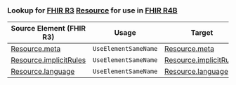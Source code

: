 ### Lookup for [FHIR R3](https://hl7.org/fhir/STU3/) [Resource](https://hl7.org/fhir/STU3/Resource.html) for use in [FHIR R4B](https://hl7.org/fhir/R4B/)

| Source Element (FHIR R3) | Usage | Target |
| -------------- | ----- | ------ |
| [Resource.meta](https://hl7.org/fhir/STU3/Resource.html#resource) | `UseElementSameName` | [Resource.meta](https://hl7.org/fhir/R4B/Resource.html#resource) |
| [Resource.implicitRules](https://hl7.org/fhir/STU3/Resource.html#resource) | `UseElementSameName` | [Resource.implicitRules](https://hl7.org/fhir/R4B/Resource.html#resource) |
| [Resource.language](https://hl7.org/fhir/STU3/Resource.html#resource) | `UseElementSameName` | [Resource.language](https://hl7.org/fhir/R4B/Resource.html#resource) |
